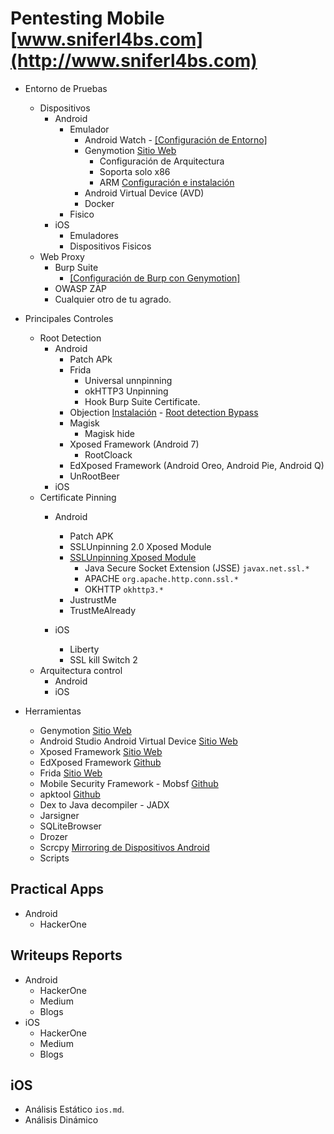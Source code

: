 # Pentesting Mobile [www.sniferl4bs.com](http://www.sniferl4bs.com)
- Entorno de Pruebas
  - Dispositivos
    - Android
      - Emulador
        - Android Watch - [[Configuración de Entorno]](https://www.sniferl4bs.com/2017/12/configurando-un-entorno-para-realizar.html)
        - Genymotion [Sitio Web](https://www.genymotion.com/)
          - Configuración de Arquitectura
          - Soporta solo x86
          - ARM [Configuración e instalación](https://www.sniferl4bs.com/not-found)
        - Android Virtual Device (AVD)
        - Docker
      - Fisico
    - iOS
      - Emuladores
      - Dispositivos Fisicos
  - Web Proxy
    - Burp Suite
      - [[Configuración de Burp con Genymotion]](https://www.sniferl4bs.com/2015/10/burpsuite-xxvi-configurando-burpsuite.html)
    - OWASP ZAP
    - Cualquier otro de tu agrado.

- Principales Controles

  - Root Detection
    - Android
      - Patch APk
      - Frida
        - Universal unnpinning
        - okHTTP3 Unpinning
        - Hook Burp Suite Certificate.
      - Objection [Instalación]() - [Root detection Bypass](www.snferl4bs.com/not-found)
      - Magisk
        - Magisk hide
      - Xposed Framework (Android 7)
        - RootCloack
      - EdXposed Framework (Android Oreo, Android Pie, Android Q)
      - UnRootBeer
    - iOS
  - Certificate Pinning
    - Android
	  - Patch APK
      - SSLUnpinning 2.0 Xposed Module
      - [SSLUnpinning Xposed Module](https://github.com/ac-pm/SSLUnpinning_Xposed)
        - Java Secure Socket Extension (JSSE)  `javax.net.ssl.*`
        - APACHE `org.apache.http.conn.ssl.*`
        - OKHTTP `okhttp3.*`
      - JustrustMe
      - TrustMeAlready 

    - iOS
      - Liberty
      - SSL kill Switch 2
  - Arquitectura control
    - Android
    - iOS

- Herramientas
  - Genymotion [Sitio Web](https://www.genymotion.com/)
  - Android Studio Android Virtual Device [Sitio Web](https://developer.android.com/studio)
  - Xposed Framework [Sitio Web](https://repo.xposed.info/module/de.robv.android.xposed.installer)
  - EdXposed Framework [Github](https://github.com/ElderDrivers/EdXposed)
  - Frida [Sitio Web](https://frida.re/)
  - Mobile Security Framework - Mobsf [Github](https://github.com/MobSF/Mobile-Security-Framework-MobSF)
  - apktool [Github](https://github.com/iBotPeaches/Apktool)
  - Dex to Java decompiler - JADX
  - Jarsigner
  - SQLiteBrowser
  - Drozer
  - Scrcpy [Mirroring de Dispositivos Android]()
  - Scripts

## Practical Apps

- Android
  - HackerOne

## Writeups Reports

- Android
  - HackerOne
  - Medium
  - Blogs
- iOS
  - HackerOne
  - Medium
  - Blogs

## iOS <!-- Revisión de datos -->

- Análisis Estático `ios.md`.
- Análisis Dinámico